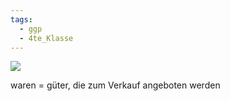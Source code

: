 ```yaml
---
tags:
  - ggp
  - 4te_Klasse
---
```

![](https://i.imgur.com/I88XsGq.png)

waren = güter, die zum Verkauf angeboten werden